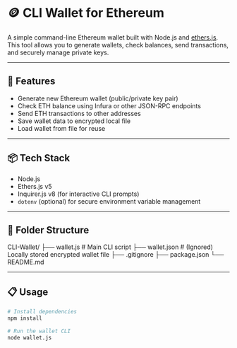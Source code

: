 # 🪙 CLI Wallet for Ethereum

A simple command-line Ethereum wallet built with Node.js and [ethers.js](https://docs.ethers.org/).  
This tool allows you to generate wallets, check balances, send transactions, and securely manage private keys.

---

## 🚀 Features

- Generate new Ethereum wallet (public/private key pair)
- Check ETH balance using Infura or other JSON-RPC endpoints
- Send ETH transactions to other addresses
- Save wallet data to encrypted local file
- Load wallet from file for reuse

---

## 📦 Tech Stack

- Node.js
- Ethers.js v5
- Inquirer.js v8 (for interactive CLI prompts)
- `dotenv` (optional) for secure environment variable management

---

## 📁 Folder Structure

CLI-Wallet/
├── wallet.js # Main CLI script
├── wallet.json # (Ignored) Locally stored encrypted wallet file
├── .gitignore
├── package.json
└── README.md


---

## 📋 Usage

```bash
# Install dependencies
npm install

# Run the wallet CLI
node wallet.js
